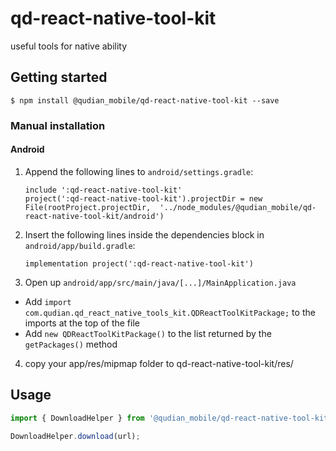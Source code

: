 # qd-react-native-tool-kit
useful tools for native ability
## Getting started

`$ npm install @qudian_mobile/qd-react-native-tool-kit --save`

### Manual installation


#### Android

1. Append the following lines to `android/settings.gradle`:
    ```
    include ':qd-react-native-tool-kit'
    project(':qd-react-native-tool-kit').projectDir = new File(rootProject.projectDir,  '../node_modules/@qudian_mobile/qd-react-native-tool-kit/android')
    ```
2. Insert the following lines inside the dependencies block in `android/app/build.gradle`:
    ```
    implementation project(':qd-react-native-tool-kit')
    ```
3. Open up `android/app/src/main/java/[...]/MainApplication.java`
  - Add `import com.qudian.qd_react_native_tools_kit.QDReactToolKitPackage;` to the imports at the top of the file
  - Add `new QDReactToolKitPackage()` to the list returned by the `getPackages()` method
4. copy your app/res/mipmap folder to qd-react-native-tool-kit/res/

## Usage
```javascript
import { DownloadHelper } from '@qudian_mobile/qd-react-native-tool-kit';

DownloadHelper.download(url);
```

